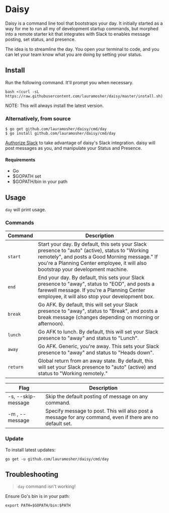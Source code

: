 # Daisy

Daisy is a command line tool that bootstraps your day. It initially started as a way for me to run
all my of development startup commands, but morphed into a remote starter kit that integrates with
Slack to enables message posting, set status, and presence.

The idea is to streamline the day. You open your terminal to code, and you can let your team know
what you are doing by setting your status.

## Install

Run the following command. It'll prompt you when necessary.

```
bash <(curl -sL https://raw.githubusercontent.com/lauramosher/daisy/master/install.sh)
```

NOTE: This will always install the latest version.

### Alternatively, from source

```
$ go get github.com/lauramosher/daisy/cmd/day
$ go install github.com/lauramosher/daisy/cmd/day
```

[Authorize Slack](https://daisy-slack.herokuapp.com/) to take advantage of daisy's Slack integration.
daisy will post messages as you, and manipulate your Status and Presence.

#### Requirements

- Go
- $GOPATH set
- $GOPATH/bin in your path

## Usage

`day` will print usage.

### Commands

| Command | Description |
| --- | --- |
| `start` | Start your day. By default, this sets your Slack presence to "auto" (active), status to "Working remotely", and posts a Good Morning message." If you're a Planning Center employee, it will also bootstrap your development machine. |
| `end` | End your day. By default, this sets your Slack presence to "away", status to "EOD", and posts a farewell message. If you're a Planning Center employee, it will also stop your development box. |
| `break` | Go AFK. By default, this will set your Slack presence to "away", status to "Break", and posts a break message (changes depending on morning or afternoon). |
| `lunch` | Go AFK to lunch. By default, this will set your Slack presence to "away" and status to "Lunch". |
| `away` | Go AFK. Generic, you're away. This sets your Slack presence to "away" and status to "Heads down". |
| `return` | Global return from an away state. By default, this will set your Slack presence to "auto" (active) and status to "Working remotely." |


| Flag | Description |
| --- | --- |
| -s, --skip-message | Skip the default posting of message on any command. |
| -m <text>, --message <text> | Specify message to post. This will also post a message for any command, even if there are no default set. |


### Update

To install latest updates:

```
go get -u github.com/lauramosher/daisy/cmd/day
```

## Troubleshooting

> `day` command isn't working!

Ensure Go's bin is in your path:

```
export PATH=$GOPATH/bin:$PATH
```
